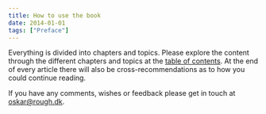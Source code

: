 ```yaml
---
title: How to use the book
date: 2014-01-01
tags: ["Preface"]
---
```


Everything is divided into chapters and topics. Please explore the content through the different chapters and topics at the [table of contents](http://codesandnotes.com). At the end of every article there will also be cross-recommendations as to how you could continue reading.

If you have any comments, wishes or feedback please get in touch at [oskar@rough.dk](http://mailto:oskar@rough.dk).
